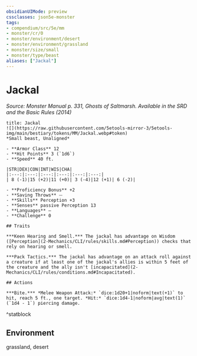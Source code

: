 ```yaml
---
obsidianUIMode: preview
cssclasses: json5e-monster
tags:
- compendium/src/5e/mm
- monster/cr/0
- monster/environment/desert
- monster/environment/grassland
- monster/size/small
- monster/type/beast
aliases: ["Jackal"]
---
```

# Jackal
*Source: Monster Manual p. 331, Ghosts of Saltmarsh. Available in the <span title='Systems Reference Document (5.1)'>SRD</span> and the Basic Rules (2014)*  

```ad-statblock
title: Jackal
![](https://raw.githubusercontent.com/5etools-mirror-3/5etools-img/main/bestiary/tokens/MM/Jackal.webp#token)
*Small beast, Unaligned*

- **Armor Class** 12
- **Hit Points** 3 (`1d6`)
- **Speed** 40 ft.

|STR|DEX|CON|INT|WIS|CHA|
|:---:|:---:|:---:|:---:|:---:|:---:|
| 8 (-1)|15 (+2)|11 (+0)| 3 (-4)|12 (+1)| 6 (-2)|

- **Proficiency Bonus** +2
- **Saving Throws** ⏤
- **Skills** Perception +3
- **Senses** passive Perception 13
- **Languages** —
- **Challenge** 0

## Traits

***Keen Hearing and Smell.*** The jackal has advantage on Wisdom ([Perception](2-Mechanics/CLI/rules/skills.md#Perception)) checks that rely on hearing or smell.

***Pack Tactics.*** The jackal has advantage on an attack roll against a creature if at least one of the jackal's allies is within 5 feet of the creature and the ally isn't [incapacitated](2-Mechanics/CLI/rules/conditions.md#Incapacitated).

## Actions

***Bite.*** *Melee Weapon Attack:* `dice:1d20+1|noform|text(+1)` to hit, reach 5 ft., one target. *Hit:* `dice:1d4-1|noform|avg|text(1)` (`1d4 - 1`) piercing damage.
```
^statblock

## Environment

grassland, desert